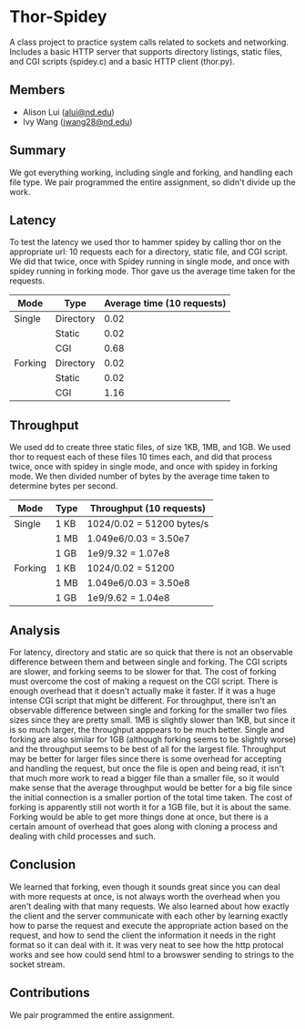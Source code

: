 Thor-Spidey
===================

A class project to practice system calls related to sockets and networking. Includes a basic HTTP server that supports directory listings, static files, and CGI scripts (spidey.c) and a basic HTTP client (thor.py).

Members
-------

- Alison Lui (alui@nd.edu)
- Ivy Wang (jwang28@nd.edu)

Summary
-------
We got everything working, including single and forking, and handling each file type. We pair programmed the entire assignment, so didn't divide up the work.

Latency
-------
To test the latency we used thor to hammer spidey by calling thor on the appropriate url: 10 requests each for a directory, static file, and CGI script. We did that twice, once with Spidey running in single mode, and once with spidey running in forking mode. Thor gave us the average time taken for the requests.

| Mode     | Type      | Average time (10 requests) |
|----------|-----------|----------------------------|
| Single   | Directory | 0.02                       |
|          | Static    | 0.02                       |
|          | CGI       | 0.68                       |
| Forking  | Directory | 0.02                       |
|          | Static    | 0.02                       |
|          | CGI       | 1.16                       |

Throughput
----------
We used dd to create three static files, of size 1KB, 1MB, and 1GB. We used thor to request each of these files 10 times each, and did that process twice, once with spidey in single mode, and once with spidey in forking mode. We then divided number of bytes by the average time taken to determine bytes per second.

| Mode     | Type      | Throughput (10 requests)   |
|----------|-----------|----------------------------|
| Single   | 1 KB      | 1024/0.02 = 51200 bytes/s  |
|          | 1 MB      | 1.049e6/0.03 = 3.50e7      |
|          | 1 GB      | 1e9/9.32 = 1.07e8          |
| Forking  | 1 KB      | 1024/0.02 = 51200          |
|          | 1 MB      | 1.049e6/0.03 = 3.50e8      |
|          | 1 GB      | 1e9/9.62 = 1.04e8          |

Analysis
--------
For latency, directory and static are so quick that there is not an observable difference between them and between single and forking. The CGI scripts are slower, and forking seems to be slower for that. The cost of forking must overcome the cost of making a request on the CGI script. There is enough overhead that it doesn't actually make it faster. If it was a huge intense CGI script that might be different.
For throughput, there isn't an observable difference between single and forking for the smaller two files sizes since they are pretty small. 1MB is slightly slower than 1KB, but since it is so much larger, the throughput apppears to be much better. Single and forking are also similar for 1GB (although forking seems to be slightly worse) and the throughput seems to be best of all for the largest file. Throughput may be better for larger files since there is some overhead for accepting and handling the request, but once the file is open and being read, it isn't that much more work to read a bigger file than a smaller file, so it would make sense that the average throughput would be better for a big file since the initial connection is a smaller portion of the total time taken. The cost of forking is apparently still not worth it for a 1GB file, but it is about the same. Forking would be able to get more things done at once, but there is a certain amount of overhead that goes along with cloning a process and dealing with child processes and such.

Conclusion
----------
We learned that forking, even though it sounds great since you can deal with more requests at once, is not always worth the overhead when you aren't dealing with that many requests. We also learned about how exactly the client and the server communicate with each other by learning exactly how to parse the request and execute the appropriate action based on the request, and how to send the client the information it needs in the right format so it can deal with it. It was very neat to see how the http protocal works and see how could send html to a browswer sending to strings to the socket stream.

Contributions
-------------
We pair programmed the entire assignment.
